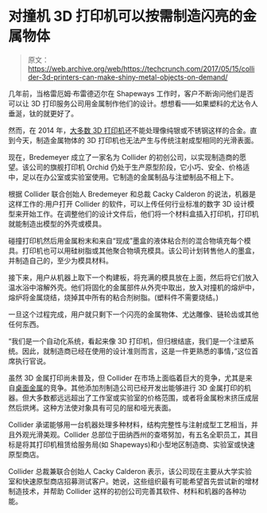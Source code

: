 # 对撞机 3D 打印机可以按需制造闪亮的金属物体 

> 原文：<https://web.archive.org/web/https://techcrunch.com/2017/05/15/collider-3d-printers-can-make-shiny-metal-objects-on-demand/>

几年前，当格雷厄姆·布雷德迈尔在 Shapeways 工作时，客户不断询问他们是否可以让 3D 打印服务公司用金属制作他们的设计。想想看——如果塑料的尤达令人垂涎，钛的就更好了。

然而，在 2014 年，[大多数 3D 打印机](https://web.archive.org/web/20230128042403/https://techcrunch.com/2016/07/10/whatever-happened-to-3d-printing/)还不能处理像纯银或不锈钢这样的合金。直到今天，制造金属物体的 3D 打印机也无法产生与传统注射成型相同的光滑表面。

现在，Bredemeyer 成立了一家名为 Collider 的初创公司，以实现制造商的愿望。该公司的旗舰打印机 Orchid 仍处于生产原型阶段，它小巧、安全、价格适中，足以在办公室或实验室使用。它制造的金属制品与注塑制品不相上下。

根据 Collider 联合创始人 Bredemeyer 和总裁 Cacky Calderon 的说法，机器是这样工作的:用户打开 Collider 的软件，可以上传任何行业标准的数字 3D 设计模型来开始工作。在调整他们的设计文件后，他们将一个材料盒插入打印机，打印机就能制造出模型的外壳或模具。

碰撞打印机然后用金属粉末和来自“现成”墨盒的液体粘合剂的混合物填充每个模具。打印机也可以用硅树脂或其他聚合物填充模具。该公司计划转售他人的墨盒，并制造自己的，至少为模具材料。

接下来，用户从机器上取下一个构建板，将充满的模具放在上面，然后将它们放入温水浴中溶解外壳。他们将固化的金属部件从外壳中取出，放入对撞机的熔炉中，熔炉将金属烧结，烧掉其中所有的粘合剂树脂。(塑料件不需要烧结。)

一旦这个过程完成，用户就只剩下一个闪亮的金属物体、尤达雕像、链轮齿或其他任何东西。

“我们是一个自动化系统，看起来像 3D 打印机，但归根结底，我们是一个注塑系统。因此，就制造商已经在使用的设计准则而言，这是一件更熟悉的事情，”这位首席执行官说。

虽然 3D 金属打印尚未普及，但 Collider 在市场上面临着巨大的竞争，尤其是来自[桌面金属](https://web.archive.org/web/20230128042403/https://techcrunch.com/2017/04/25/desktop-metal-reveals-how-its-3d-printers-rapidly-churn-out-metal-objects/)的竞争。其他添加剂制造公司已经开发出能够进行 3D 金属打印的机器。但大多数都远远超出了工作室或实验室的价格范围，或者将金属粉末挤压成层然后烘烤。这种方法使对象具有可见的层和哑光表面。

Collider 承诺能够用一台机器处理多种材料，结构完整性与注射成型工艺相当，并且外观光滑美观。Collider 总部位于田纳西州的查塔努加，有五名全职员工，其目标是将其打印机租赁给服务局(如 Shapeways)和小型地区制造商、实验室或快速原型商店。

Collider 总裁兼联合创始人 Cacky Calderon 表示，该公司现在主要从大学实验室和快速原型商店招募测试客户。她说，这些组织最有可能希望首先尝试新的增材制造技术，并帮助 Collider 这样的初创公司完善其软件、材料和机器的各种功能。